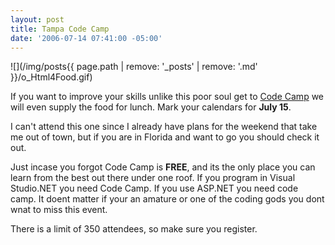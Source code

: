 ```yaml
---
layout: post
title: Tampa Code Camp
date: '2006-07-14 07:41:00 -05:00'
---
```


![](/img/posts{{ page.path | remove: '_posts' | remove: '.md' }}/o_Html4Food.gif) 


If you want to improve your skills unlike this poor soul get to [Code Camp](http://www.tampacodecamp.com/) we will even supply the food for lunch. Mark your calendars for **July 15**. 


I can't attend this one since I already have plans for the weekend that take me out of town, but if you are in Florida and want to go you should check it out.

Just incase you forgot Code Camp is **FREE**, and its the only place you can learn from the best out there under one roof. If you program in Visual Studio.NET you need Code Camp. If you use ASP.NET you need code camp. It doent matter if your an amature or one of the coding gods you dont wnat to miss this event.

There is a limit of 350 attendees, so make sure you register.
